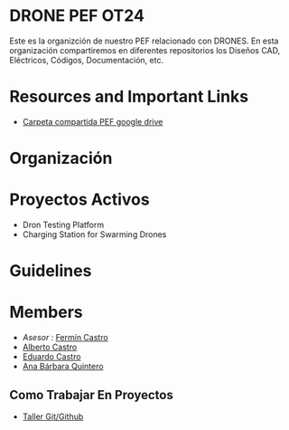 # DRONE PEF OT24

Este es la organizción de nuestro PEF relacionado con DRONES. En esta organización compartiremos en diferentes repositorios los Diseños CAD, Eléctricos, Códigos, Documentación, etc.

# Resources and Important Links

- [Carpeta compartida PEF google drive](https://drive.google.com/drive/folders/0ALCTUywotFMEUk9PVA)

# Organización

# Proyectos Activos

- Dron Testing Platform
- Charging Station for Swarming Drones


# Guidelines

# Members

- *Asesor :* [Fermín Castro](https://github.com/Aragonvi6)
- [Alberto Castro](https://github.com/albertocastrovill)
- [Eduardo Castro](https://github.com/eduardocastro2)
- [Ana Bárbara Quintero](https://github.com/anaquinterog)


## Como Trabajar En Proyectos
- [Taller Git/Github](https://drive.google.com/file/d/1oUX5uT2c5H6M24aiSKZ_15Bf4n1PQN_r/view?usp=sharing)

